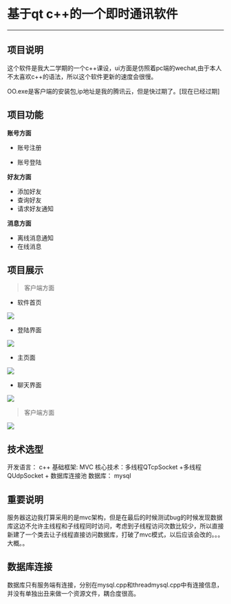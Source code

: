 # 基于qt c++的一个即时通讯软件
-----
## 项目说明
这个软件是我大二学期的一个c++课设，ui方面是仿照着pc端的wechat,由于本人不太喜欢c++的语法，所以这个软件更新的速度会很慢。

OO.exe是客户端的安装包,ip地址是我的腾讯云，但是快过期了。[现在已经过期]

## 项目功能

**账号方面**

* 账号注册

* 账号登陆

**好友方面**

* 添加好友
* 查询好友
* 请求好友通知

**消息方面**

* 离线消息通知
* 在线消息

## 项目展示

>客户端方面

* 软件首页

![](https://s2.ax1x.com/2019/05/26/VElPKO.png)


* 登陆界面

![](https://s2.ax1x.com/2019/05/26/VEluxf.png)

* 主页面

![](https://s2.ax1x.com/2019/05/26/VElGIs.png)


* 聊天界面

![](https://s2.ax1x.com/2019/05/26/VElUzV.png)



> 客户端方面


![](https://s2.ax1x.com/2019/05/26/VElgRx.png)

## 技术选型

开发语言： c++
基础框架: MVC
核心技术：多线程QTcpSocket +多线程QUdpSocket + 数据库连接池
数据库： mysql

## 重要说明

服务器这边我打算采用的是mvc架构，但是在最后的时候测试bug的时候发现数据库这边不允许主线程和子线程同时访问，考虑到子线程访问次数比较少，所以直接新建了一个类去让子线程直接访问数据库，打破了mvc模式，以后应该会改的。。。大概。。

## 数据库连接

数据库只有服务端有连接，分别在mysql.cpp和threadmysql.cpp中有连接信息，并没有单独出丑来做一个资源文件，耦合度很高。
